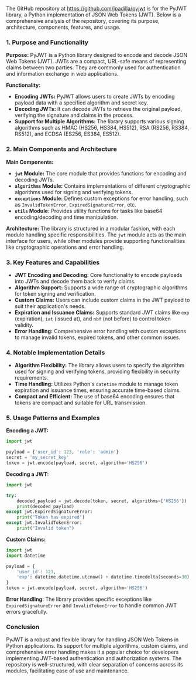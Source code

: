 The GitHub repository at https://github.com/jpadilla/pyjwt is for the PyJWT library, a Python implementation of JSON Web Tokens (JWT). Below is a comprehensive analysis of the repository, covering its purpose, architecture, components, features, and usage.

### 1. Purpose and Functionality

**Purpose:**
PyJWT is a Python library designed to encode and decode JSON Web Tokens (JWT). JWTs are a compact, URL-safe means of representing claims between two parties. They are commonly used for authentication and information exchange in web applications.

**Functionality:**
- **Encoding JWTs:** PyJWT allows users to create JWTs by encoding payload data with a specified algorithm and secret key.
- **Decoding JWTs:** It can decode JWTs to retrieve the original payload, verifying the signature and claims in the process.
- **Support for Multiple Algorithms:** The library supports various signing algorithms such as HMAC (HS256, HS384, HS512), RSA (RS256, RS384, RS512), and ECDSA (ES256, ES384, ES512).

### 2. Main Components and Architecture

**Main Components:**
- **`jwt` Module:** The core module that provides functions for encoding and decoding JWTs.
- **`algorithms` Module:** Contains implementations of different cryptographic algorithms used for signing and verifying tokens.
- **`exceptions` Module:** Defines custom exceptions for error handling, such as `InvalidTokenError`, `ExpiredSignatureError`, etc.
- **`utils` Module:** Provides utility functions for tasks like base64 encoding/decoding and time manipulation.

**Architecture:**
The library is structured in a modular fashion, with each module handling specific responsibilities. The `jwt` module acts as the main interface for users, while other modules provide supporting functionalities like cryptographic operations and error handling.

### 3. Key Features and Capabilities

- **JWT Encoding and Decoding:** Core functionality to encode payloads into JWTs and decode them back to verify claims.
- **Algorithm Support:** Supports a wide range of cryptographic algorithms for token signing and verification.
- **Custom Claims:** Users can include custom claims in the JWT payload to suit their application's needs.
- **Expiration and Issuance Claims:** Supports standard JWT claims like `exp` (expiration), `iat` (issued at), and `nbf` (not before) to control token validity.
- **Error Handling:** Comprehensive error handling with custom exceptions to manage invalid tokens, expired tokens, and other common issues.

### 4. Notable Implementation Details

- **Algorithm Flexibility:** The library allows users to specify the algorithm used for signing and verifying tokens, providing flexibility in security requirements.
- **Time Handling:** Utilizes Python's `datetime` module to manage token expiration and issuance times, ensuring accurate time-based claims.
- **Compact and Efficient:** The use of base64 encoding ensures that tokens are compact and suitable for URL transmission.

### 5. Usage Patterns and Examples

**Encoding a JWT:**
```python
import jwt

payload = {'user_id': 123, 'role': 'admin'}
secret = 'my_secret_key'
token = jwt.encode(payload, secret, algorithm='HS256')
```

**Decoding a JWT:**
```python
import jwt

try:
    decoded_payload = jwt.decode(token, secret, algorithms=['HS256'])
    print(decoded_payload)
except jwt.ExpiredSignatureError:
    print("Token has expired")
except jwt.InvalidTokenError:
    print("Invalid token")
```

**Custom Claims:**
```python
import jwt
import datetime

payload = {
    'user_id': 123,
    'exp': datetime.datetime.utcnow() + datetime.timedelta(seconds=30)
}
token = jwt.encode(payload, secret, algorithm='HS256')
```

**Error Handling:**
The library provides specific exceptions like `ExpiredSignatureError` and `InvalidTokenError` to handle common JWT errors gracefully.

### Conclusion

PyJWT is a robust and flexible library for handling JSON Web Tokens in Python applications. Its support for multiple algorithms, custom claims, and comprehensive error handling makes it a popular choice for developers implementing JWT-based authentication and authorization systems. The repository is well-structured, with clear separation of concerns across its modules, facilitating ease of use and maintenance.
